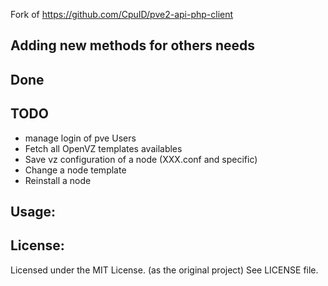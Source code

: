 Fork of https://github.com/CpuID/pve2-api-php-client

## Adding new methods for others needs

## Done ##

## TODO ##
* manage login of pve Users
* Fetch all OpenVZ templates availables
* Save vz configuration of a node (XXX.conf and specific)
* Change a node template
* Reinstall a node

## Usage: ##

## License: ##

Licensed under the MIT License. (as the original project)
See LICENSE file. 

